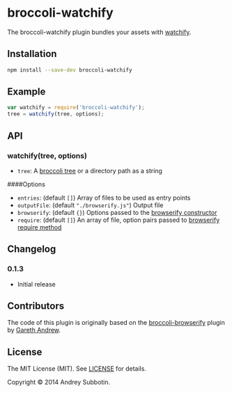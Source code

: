 # broccoli-watchify

The broccoli-watchify plugin bundles your assets with 
[watchify](https://github.com/substack/watchify).

## Installation

```bash
npm install --save-dev broccoli-watchify
```

## Example

```js
var watchify = require('broccoli-watchify');
tree = watchify(tree, options);
```

## API

### watchify(tree, options) 

* `tree`: A [broccoli tree](https://github.com/broccolijs/broccoli#plugin-api-specification) or a directory path as a string

####Options
 
* `entries`: (default `[]`) Array of files to be used as entry points
* `outputFile`: (default `"./browserify.js"`) Output file
* `browserify`: (default `{}`) Options passed to the [browserify constructor](https://github.com/substack/node-browserify#var-b--browserifyfiles-or-opts)
* `require`: (default `[]`) An array of file, option pairs passed to [browserify require method](https://github.com/substack/node-browserify#brequirefile-opts)

## Changelog

### 0.1.3

* Initial release

## Contributors

The code of this plugin is originally based on the [broccoli-browserify](https://github.com/gingerhendrix/broccoli-browserify) plugin by [Gareth Andrew](http://github.com/gingerhendrix).

## License

The MIT License (MIT). See [LICENSE](LICENSE) for details.

Copyright © 2014 Andrey Subbotin.
